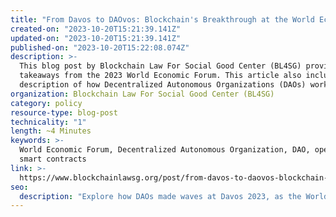 ```yaml
---
title: "From Davos to DAOvos: Blockchain's Breakthrough at the World Economic Forum"
created-on: "2023-10-20T15:21:39.141Z"
updated-on: "2023-10-20T15:21:39.141Z"
published-on: "2023-10-20T15:22:08.074Z"
description: >-
  This blog post by Blockchain Law For Social Good Center (BL4SG) provides
  takeaways from the 2023 World Economic Forum. This article also includes a
  description of how Decentralized Autonomous Organizations (DAOs) work.
organization: Blockchain Law For Social Good Center (BL4SG)
category: policy
resource-type: blog-post
technicality: "1"
length: ~4 Minutes
keywords: >-
  World Economic Forum, Decentralized Autonomous Organization, DAO, open-source
  smart contracts
link: >-
  https://www.blockchainlawsg.org/post/from-davos-to-daovos-blockchain-s-breakthrough-at-the-world-economic-forum
seo:
  description: "Explore how DAOs made waves at Davos 2023, as the World Economic Forum embraces blockchain technology to revolutionize governance through decentralized autonomous organizations."
---
```

